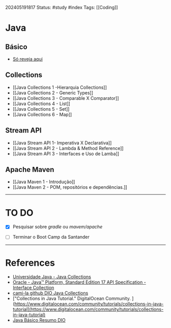 202405191817
Status: #study #index
Tags:
[[Coding]]
# Java
## Básico
 - [Só reveja aqui](https://glysns.gitbook.io/java-basico)
## Collections
- [[Java Collections 1 -Hierarquia Collections]]
- [[Java Collections 2 - Generic Types]]
- [[Java Collections 3 - Comparable X Comparator]]
- [[Java Collections 4 - List]]
- [[Java Collections 5 - Set]]
- [[Java Collections 6 - Map]]
## Stream API
- [[Java Stream API 1- Imperativa X Declarativa]]
- [[Java Stream API 2 - Lambda & Method Reference]]
- [[Java Stream API 3 - Interfaces e Uso de Lamba]]
## Apache Maven
- [[Java Maven 1 - Introdução]]
- [[Java Maven 2 - POM, repositórios e dependências.]]
---
# TO DO
- [x] Pesquisar sobre _gradle_ ou _mavem/apache_
- [ ] Terminar o Boot Camp da Santander





___
# References
- [Universidade Java - Java Collections](http://www.universidadejava.com.br/java/java-collection/)
- [Oracle - Java™ Platform, Standard Edition 17 API Specification - Interface Collection](https://docs.oracle.com/en/java/javase/17/docs/api/java.base/java/util/Collection.html)
- [cami-la github DIO Java Collections](https://github.com/cami-la/collections-java-api-2023.git)
- ["Collections in Java Tutorial." DigitalOcean Community. ](https://www.digitalocean.com/community/tutorials/collections-in-java-tutorial](https://www.digitalocean.com/community/tutorials/collections-in-java-tutorial)
- [Java Básico Resumo DIO](https://glysns.gitbook.io/java-basico)
